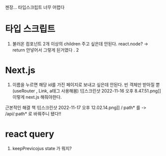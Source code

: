 젠장...
타입스크립트 너무 어렵다 


# 타입 스크립트 
1. 불러온 컴포넌트 2개 이상의 children 주고 싶은데 안된다. react.node? 
-> return 안넣어서 그렇게 된거였다 .
2

# Next.js
1. 이름을 누르면 해당 id를 가진 페이지로 보내고 싶은데 안된다. 빈 객체만 받아질 뿐 (useRouter , Link, a태그   사용해봄)
![[스크린샷 2022-11-16 오후 8.47.51.png]]
이렇게 next.js 해줘야한다.

근본적인 해결 책 
![[스크린샷 2022-11-17 오후 12.02.14.png]]
/:path* 를 -> /api/:path* 로 바꿔주니 됐다!! 

# react query
1. keepPrevicojus state 가 뭐지? 